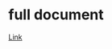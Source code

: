 # full document
[Link](https://blog.mindorks.com/implementing-easy-permissions-in-android-android-tutorial)
